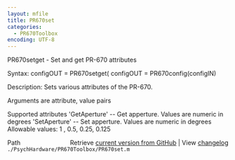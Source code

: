 ```yaml
---
layout: mfile
title: PR670set
categories:
  - PR670Toolbox
encoding: UTF-8
---
```


PR670setget - Set and get PR-670 attributes

Syntax:
configOUT = PR670setget\(
configOUT = PR670config\(configIN\)

Description:
Sets various attributes of the PR-670.

Arguments are attribute, value pairs

Supported attributes
  'GetAperture' -- Get apperture.  Values are numeric in degrees
  'SetAperture' -- Set apperture.  Values are numeric in degrees
   Allowable values: 1 , 0.5, 0.25, 0.125


<div class="code_header" style="text-align:right;">
  <span style="float:left;">Path&nbsp;&nbsp;</span> <span class="counter">Retrieve <a href=
  "https://raw.github.com/Psychtoolbox-3/Psychtoolbox-3/beta/./PsychHardware/PR670Toolbox/PR670set.m">current version from GitHub</a> | View <a href=
  "https://github.com/Psychtoolbox-3/Psychtoolbox-3/commits/beta/./PsychHardware/PR670Toolbox/PR670set.m">changelog</a></span>
</div>
<div class="code">
  <code>./PsychHardware/PR670Toolbox/PR670set.m</code>
</div>
